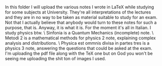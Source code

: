 In this folder I will upload the various notes I wrote in LaTeX while studying for some subjects at University. They're all interpretations of the lectures and they are in no way to be taken as material suitable to study for an exam. Not that I actually believe that anybody would turn to these notes for such a purpose, that is.
Anyway, it is what it is. For the moment it's all in Italian.
I study physics btw.
\\
Sinfonia is a Quantum Mechanics (incomplete) note.
\\
Metodi 2 is a mathematical methods for physics 2 note, explaining complex analysis and distributions.
\\
Physica est ommnis divisa in partes tres is a physics 3 note, answering the questions that could be asked at the exam.
I'm uploading the pdf file along with the TeX one but on God you won't be seeing me uploading the shit ton of images I used.
